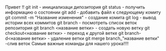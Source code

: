 Привет !!
git init - инициализаци дипозитория
git status - получить информацию о состоянии
git add - добавить файл к следующему комиту
git commit -m "Название изменения" - создание комита
git log - вывод истории всех коммитов
git branch - посмотреть список веток репозитория
git branch <название ветки> - создать новую ветку
git checkout<название ветки> - переход к другой ветке
git branch-d<название ветки> - удаление ветки
git merge branch_"название ветки" -слив веток
Самые важные команды для нашего урока!!!!